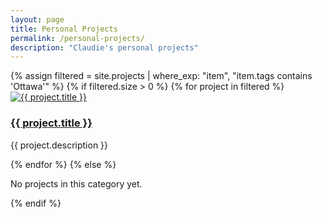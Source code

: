```yaml
---
layout: page
title: Personal Projects
permalink: /personal-projects/
description: "Claudie's personal projects"
---
```




  <div class="projects-gallery">
    {% assign filtered = site.projects | where_exp: "item", "item.tags contains 'Ottawa'" %}
    {% if filtered.size > 0 %}
      {% for project in filtered %}
        <div class="project-card">
          <a href="{{ project.url | relative_url }}">
            <img src="{{ project.image }}" alt="{{ project.title }}" />
            <h3>{{ project.title }}</h3>
          </a>
          <p>{{ project.description }}</p>
        </div>
      {% endfor %}
    {% else %}
      <p>No projects in this category yet.</p>
    {% endif %}
  </div>

